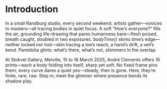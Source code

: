# Introduction

In a small Randburg studio, every second weekend, artists gather—novices to masters—all tracing bodies in quiet focus. A soft “How’s everyone?” fills the air, grounding life-drawing that pares humanness bare—flesh poised, breath caught, doubled in two exposures. *bodyTime()* skims time’s edge—neither locked nor lost—skin tracing a toe’s reach, a hand’s drift, a veil’s bend. Pareidolia glints: what’s there, what’s not, shimmers in the overlap.

At Stokvel Gallery, Melville, 15 to 16 March 2025, André Clements offers 16 prints—each a body folding into itself, sharp yet soft. No fixed frame pins them; every curve dares a quiet yes—steady, then is gone. Here, they’re finite, rare, raw. Step in; meet the glimmer where presence bends its shadow play.
